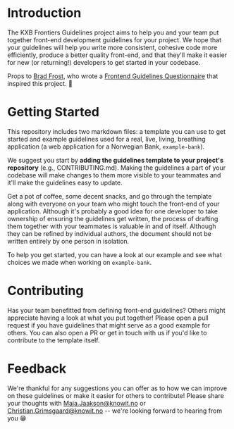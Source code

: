 # Introduction

The KXB Frontiers Guidelines project aims to help you and your team put together front-end development guidelines for your project. We hope that your guidelines will help you write more consistent, cohesive code more efficiently, produce a better quality front-end, and that they'll make it easier for new (or returning!) developers to get started in your codebase.

Props to [Brad Frost](https://bradfrost.com/blog/post/frontend-guidelines-questions/), who wrote a [Frontend Guidelines Questionnaire](https://github.com/bradfrost/frontend-guidelines-questionnaire) that inspired this project. 🙏

# Getting Started

This repository includes two markdown files: a template you can use to get started and example guidelines used for a real, live, living, breathing application (a web application for a Norwegian Bank, `example-bank`).

We suggest you start by **adding the guidelines template to your project's repository** (e.g., CONTRIBUTING.md). Making the guidelines a part of your codebase will make changes to them more visible to your teammates and it'll make the guidelines easy to update.

Get a pot of coffee, some decent snacks, and go through the template along with everyone on your team who might touch the front-end of your application. Although it's probably a good idea for one developer to take ownership of ensuring the guidelines get written, the process of drafting them together with your teammates is valuable in and of itself. Although they can be refined by individual authors, the document should not be written entirely by one person in isolation.

To help you get started, you can have a look at our example and see what choices we made when working on `example-bank`.

# Contributing

Has your team benefitted from defining front-end guidelines? Others might appreciate having a look at what you put together! Please open a pull request if you have guidelines that might serve as a good example for others. You can also open a PR or get in touch with us if you'd like to contribute to the template itself.

# Feedback

We're thankful for any suggestions you can offer as to how we can improve on these guidelines or make it easier for others to contribute! Please share your thoughts with <Maja.Jaakson@knowit.no> or <Christian.Grimsgaard@knowit.no> -- we're looking forward to hearing from you 😁
